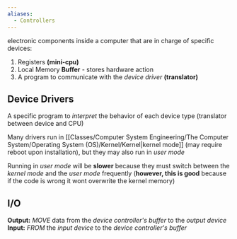 ```yaml
---
aliases:
  - Controllers
---
```


electronic components inside a computer that are in charge of specific devices:
1. Registers **(mini-cpu)**
2. Local Memory **Buffer** - stores hardware action
3. A program to communicate with the *device driver* **(translator)**
## Device Drivers
A specific program to *interpret* the behavior of each device type (translator between device and CPU)

Many drivers run in [[Classes/Computer System Engineering/The Computer System/Operating System (OS)/Kernel/Kernel|kernel mode]] (may require reboot upon installation), but they may also run in *user mode* 

Running in *user mode* will be **slower** because they must switch between the *kernel mode* and the *user mode* frequently (**however, this is good** because if the code is wrong it wont overwrite the kernel memory)

## I/O
**Output:** *MOVE* data from the *device controller's buffer* to the *output device*
**Input:** *FROM* the *input device* to the *device controller's buffer* 